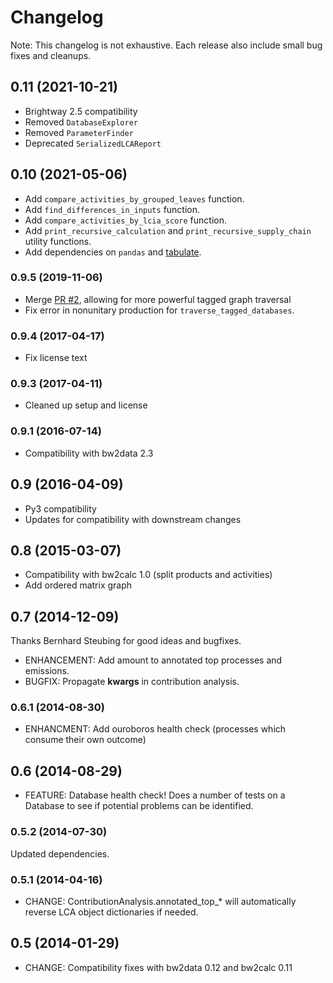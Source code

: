 # Changelog

Note: This changelog is not exhaustive. Each release also include small bug fixes and cleanups.

## 0.11 (2021-10-21)

* Brightway 2.5 compatibility
* Removed `DatabaseExplorer`
* Removed `ParameterFinder`
* Deprecated `SerializedLCAReport`

## 0.10 (2021-05-06)

* Add `compare_activities_by_grouped_leaves` function.
* Add `find_differences_in_inputs` function.
* Add `compare_activities_by_lcia_score` function.
* Add `print_recursive_calculation` and `print_recursive_supply_chain` utility functions.
* Add dependencies on `pandas` and [tabulate](https://pypi.org/project/tabulate/).

### 0.9.5 (2019-11-06)

* Merge [PR #2](https://bitbucket.org/cmutel/brightway2-analyzer/pull-requests/2/multiple-methods-secondary-tags-and/commits), allowing for more powerful tagged graph traversal
* Fix error in nonunitary production for ``traverse_tagged_databases``.

### 0.9.4 (2017-04-17)

* Fix license text

### 0.9.3 (2017-04-11)

* Cleaned up setup and license

### 0.9.1 (2016-07-14)

* Compatibility with bw2data 2.3

## 0.9 (2016-04-09)

* Py3 compatibility
* Updates for compatibility with downstream changes

## 0.8 (2015-03-07)

* Compatibility with bw2calc 1.0 (split products and activities)
* Add ordered matrix graph

## 0.7 (2014-12-09)

Thanks Bernhard Steubing for good ideas and bugfixes.

* ENHANCEMENT: Add amount to annotated top processes and emissions.
* BUGFIX: Propagate **kwargs** in contribution analysis.

### 0.6.1 (2014-08-30)

* ENHANCMENT: Add ouroboros health check (processes which consume their own outcome)

## 0.6 (2014-08-29)

* FEATURE: Database health check! Does a number of tests on a Database to see if potential problems can be identified.

### 0.5.2 (2014-07-30)

Updated dependencies.

### 0.5.1 (2014-04-16)

* CHANGE: ContributionAnalysis.annotated_top_* will automatically reverse LCA object dictionaries if needed.

## 0.5 (2014-01-29)

* CHANGE: Compatibility fixes with bw2data 0.12 and bw2calc 0.11
